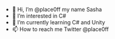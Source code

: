 - 👋 Hi, I’m @place0ff my name Sasha
- 👀 I’m interested in C#
- 🌱 I’m currently learning C# and Unity
- 📫 How to reach me Twitter @place0ff

<!---
place0ff/place0ff is a ✨ special ✨ repository because its `README.md` (this file) appears on your GitHub profile.
You can click the Preview link to take a look at your changes.
--->
